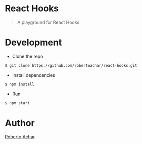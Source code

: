 # React Hooks

> A playground for React Hooks.

# Development

- Clone the repo

```bash
$ git clone https://github.com/robertoachar/react-hooks.git
```

- Install dependencies

```bash
$ npm install
```

- Run

```bash
$ npm start
```

# Author

[Roberto Achar](https://twitter.com/robertoachar)

